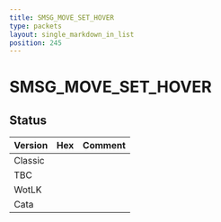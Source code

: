 ```yaml
---
title: SMSG_MOVE_SET_HOVER
type: packets
layout: single_markdown_in_list
position: 245
---
```


# SMSG_MOVE_SET_HOVER

## Status

Version | Hex | Comment
---------- | ---------- | ---------- 
Classic |  |  
TBC |  |  
WotLK |  |  
Cata |  |  
